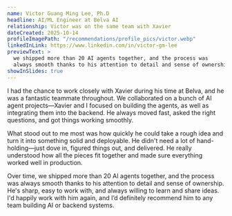 ```yaml
---
name: Victor Guang Ming Lee, Ph.D
headline: AI/ML Engineer at Belva AI
relationship: Victor was on the same team with Xavier
dateCreated: 2025-10-14
profileImagePath: "/recommendations/profile_pics/victor.webp"
linkedInLink: https://www.linkedin.com/in/victor-gm-lee
previewText: >
  we shipped more than 20 AI agents together, and the process was
  always smooth thanks to his attention to detail and sense of ownership
showInSlides: true
---
```


I had the chance to work closely with Xavier during his time at Belva, and he
was a fantastic teammate throughout. We collaborated on a bunch of AI agent
projects—Xavier and I focused on building the agents, as well as integrating
them into the backend. He always moved fast, asked the right questions, and got
things working smoothly.

What stood out to me most was how quickly he could take a rough idea and turn it
into something solid and deployable. He didn't need a lot of hand-holding—just
dove in, figured things out, and delivered. He really understood how all the
pieces fit together and made sure everything worked well in production.

Over time, we shipped more than 20 AI agents together, and the process was
always smooth thanks to his attention to detail and sense of ownership. He's
sharp, easy to work with, and always willing to learn and share ideas. I'd
happily work with him again, and I’d definitely recommend him to any team
building AI or backend systems.
